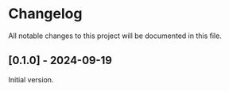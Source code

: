 # Changelog

All notable changes to this project will be documented in this file.

## [0.1.0] - 2024-09-19
Initial version.